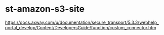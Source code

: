# st-amazon-s3-site

https://docs.axway.com/u/documentation/secure_transport/5.3.3/webhelp_portal_develop/Content/DevelopersGuide/function/custom_connector.htm
